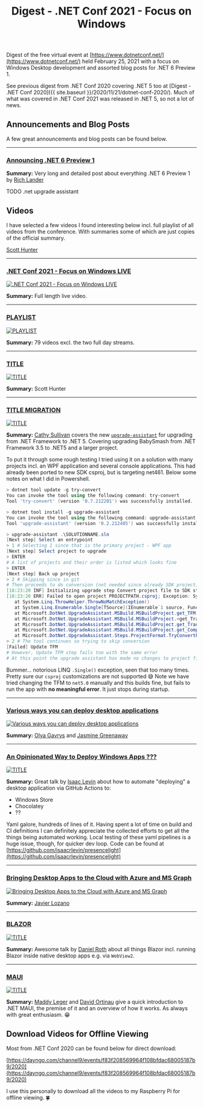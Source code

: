 ﻿---
layout: post
title: Digest - .NET Conf 2021 - Focus on Windows
---

Digest of the free virtual event at 
[https://www.dotnetconf.net/](https://www.dotnetconf.net/)
held February 25, 2021 with a focus on Windows Desktop development 
and assorted blog posts for .NET 6 Preview 1.

See previous digest from .NET Conf 2020 covering .NET 5 too at
[Digest - .NET Conf 2020]({{ site.baseurl }}/2020/11/21/dotnet-conf-2020/).
Much of what was covered in .NET Conf 2021 was released in .NET 5,
so not a lot of news.


## Announcements and Blog Posts
A few great announcements and blog posts can be found below. 

***
### [Announcing .NET 6 Preview 1](https://devblogs.microsoft.com/dotnet/announcing-net-6-preview-1/)
**Summary:**  Very long and detailed post about everything .NET 6 Preview 1 by 
[Rich Lander](https://twitter.com/runfaster2000)

TODO .net upgrade assistant


## Videos
I have selected a few videos I found interesting below incl. full
playlist of all videos from the conference. With summaries some of 
which are just copies of the official summary.

[Scott Hunter](https://twitter.com/coolcsh)

***

### [.NET Conf 2021 - Focus on Windows LIVE](https://youtu.be/mZRNjixZEMg)
[![.NET Conf 2021 - Focus on Windows LIVE](https://img.youtube.com/vi/mZRNjixZEMg/0.jpg)](https://youtu.be/mZRNjixZEMg)  

**Summary:** Full length live video.


***
### [PLAYLIST](https://www.youtube.com/playlist?list=PLdo4fOcmZ0oVWop1HEOml2OdqbDs6IlcI)
[![PLAYLIST](https://i.ytimg.com/vi/mS6ykjdOVRg/hqdefault.jpg)](https://www.youtube.com/playlist?list=PLdo4fOcmZ0oVWop1HEOml2OdqbDs6IlcI)

**Summary:** 79 videos excl. the two full day streams.

***
### [TITLE](https://youtu.be/HASH)
[![TITLE](https://img.youtube.com/vi/HASH/0.jpg)](https://youtu.be/HASH)  

**Summary:** Scott Hunter 

***
### [TITLE MIGRATION](https://youtu.be/HASH)
[![TITLE](https://img.youtube.com/vi/HASH/0.jpg)](https://youtu.be/HASH)  

**Summary:** [Cathy Sullivan](https://twitter.com/cathysull) covers the new [`upgrade-assistant`](https://github.com/dotnet/upgrade-assistant)
for upgrading from .NET Framework to .NET 5. Covering upgrading BabySmash from 
.NET Framework 3.5 to .NET5 and a larger project.

To put it through some rough testing I tried using it on a solution with many projects incl. an WPF application
and several console applications. This had already been ported to new SDK csproj, but is targeting net461. 
Below some notes on what I did in Powershell. 

```powershell
> dotnet tool update -g try-convert
You can invoke the tool using the following command: try-convert
Tool 'try-convert' (version '0.7.212201') was successfully installed.

> dotnet tool install -g upgrade-assistant
You can invoke the tool using the following command: upgrade-assistant
Tool 'upgrade-assistant' (version '0.2.212405') was successfully installed.

> upgrade-assistant .\SOLUTIONNAME.sln
[Next step] Select an entrypoint
> 1 # Selecting 1 since that is the primary project - WPF app
[Next step] Select project to upgrade
> ENTER
# A list of projects and their order is listed which looks fine
> ENTER
[Next step] Back up project
> 2 # Skipping since in git
# Then proceeds to do conversion (not needed since already SDK project)
[18:23:20 INF] Initializing upgrade step Convert project file to SDK style
[18:23:20 ERR] Failed to open project PROJECTPATH.csproj; Exception: System.InvalidOperationException: Sequence contains no matching element
   at System.Linq.ThrowHelper.ThrowNoMatchException()
   at System.Linq.Enumerable.Single[TSource](IEnumerable`1 source, Func`2 predicate)
   at Microsoft.DotNet.UpgradeAssistant.MSBuild.MSBuildProject.get_TFM() in /_/src/components/Microsoft.DotNet.UpgradeAssistant.MSBuild/MSBuildProject.cs:line 266
   at Microsoft.DotNet.UpgradeAssistant.MSBuild.MSBuildProject.<get_TransitivePackageReferences>g__GetTransitiveDependencies|26_0() in /_/src/components/Microsoft.DotNet.UpgradeAssistant.MSBuild/MSBuildProject.cs:line 203
   at Microsoft.DotNet.UpgradeAssistant.MSBuild.MSBuildProject.get_TransitivePackageReferences() in /_/src/components/Microsoft.DotNet.UpgradeAssistant.MSBuild/MSBuildProject.cs:line 194
   at Microsoft.DotNet.UpgradeAssistant.MSBuild.MSBuildProject.get_Components() in /_/src/components/Microsoft.DotNet.UpgradeAssistant.MSBuild/MSBuildProject.cs:line 74
   at Microsoft.DotNet.UpgradeAssistant.Steps.ProjectFormat.TryConvertProjectConverterStep.InitializeImpl(IUpgradeContext context) in /_/src/steps/Microsoft.DotNet.UpgradeAssistant.Steps.ProjectFormat/TryConvertProjectConverterStep.cs:line 108
> 2 # The tool continues so trying to skip conversion
[Failed] Update TFM
# However, Update TFM step fails too with the same error
# At this point the upgrade assistant has made no changes to project files
```
Bummer... notorious LINQ `.Single()` exception, seen that too many times. 
Pretty sure our `csproj` customizations are not supported 😅 
Note we have tried changing the TFM to `net5.0` manually and this builds fine, but fails
to run the app with **no meaningful error**. It just stops during startup.


***
### [Various ways you can deploy desktop applications](https://youtu.be/HASH)
[![Various ways you can deploy desktop applications](https://img.youtube.com/vi/HASH/0.jpg)](https://youtu.be/HASH)  

**Summary:** [Olya Gavrys](https://twitter.com/oliagavrysh) and [Jasmine Greenaway](https://twitter.com/paladique)

***
### [An Opinionated Way to Deploy Windows Apps ???](https://youtu.be/HASH)
[![TITLE](https://img.youtube.com/vi/HASH/0.jpg)](https://youtu.be/HASH)  

**Summary:** Great talk by [Isaac Levin](https://twitter.com/isaacrlevin) about how to
automate "deploying" a desktop application via GitHub Actions to:

 * Windows Store
 * Chocolatey
 * ??

Yaml galore, hundreds of lines of it. Having spent a lot of time on build and CI definitions 
I can definitely appreciate the collected efforts to get all the things being automated working.
Local testing of these yaml pipelines is a huge issue, though, for quicker dev loop. 
Code can be found at
[https://github.com/isaacrlevin/presencelight](https://github.com/isaacrlevin/presencelight)

***
### [Bringing Desktop Apps to the Cloud with Azure and MS Graph](https://youtu.be/HASH)
[![Bringing Desktop Apps to the Cloud with Azure and MS Graph](https://img.youtube.com/vi/HASH/0.jpg)](https://youtu.be/HASH)  

**Summary:** [Javier Lozano](https://twitter.com/jglocano)


***
### [BLAZOR](https://youtu.be/HASH)
[![TITLE](https://img.youtube.com/vi/HASH/0.jpg)](https://youtu.be/HASH)  

**Summary:** Awesome talk by [Daniel Roth](https://twitter.com/) about all things Blazor incl.
running Blazor inside native desktop apps e.g. via `WebView2`.


***
### [ MAUI](https://youtu.be/HASH)
[![TITLE](https://img.youtube.com/vi/HASH/0.jpg)](https://youtu.be/HASH)  

**Summary:** [Maddy Leger](https://twitter.com/) and [David Ortinau](https://twitter.com/) give a quick
introduction to .NET MAUI, the premise of it and an overview of how it works. As always with great enthusiasm. 😁


## Download Videos for Offline Viewing
Most from .NET Conf 2020 can be found below for direct download:

[https://dayngo.com/channel9/events/f83f208569964f108bfdac68005187b9/2020](https://dayngo.com/channel9/events/f83f208569964f108bfdac68005187b9/2020)

I use this personally to download all the videos to my Raspberry Pi for offline viewing. 🍀